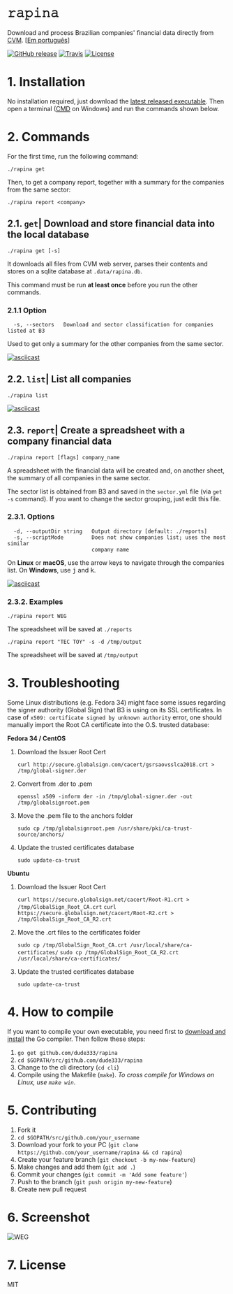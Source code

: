# 𝚛𝚊𝚙𝚒𝚗𝚊

Download and process Brazilian companies' financial data directly from [CVM](http://dados.cvm.gov.br/dados/CIA_ABERTA/DOC/DFP/). [[Em português](./README.md)]

[![GitHub release](https://img.shields.io/github/tag/dude333/rapina.svg?label=latest)](https://github.com/dude333/rapina/releases)
[![Travis](https://img.shields.io/travis/dude333/rapina/master.svg)](https://travis-ci.org/dude333/rapina)
[![License](https://img.shields.io/badge/license-MIT-blue.svg)](./LICENSE)

# 1. Installation

No installation required, just download the [latest released executable](https://github.com/dude333/rapina/releases). Then open a terminal ([CMD](https://superuser.com/a/340051/61616) on Windows) and run the commands shown below.

# 2. Commands

For the first time, run the following command:

    ./rapina get

Then, to get a company report, together with a summary for the companies from the same sector:

    ./rapina report <company>

## 2.1. `get`| Download and store financial data into the local database

    ./rapina get [-s]

It downloads all files from CVM web server, parses their contents and stores on a sqlite database at `.data/rapina.db`.

This command must be run **at least once** before you run the other commands.

### 2.1.1 Option

```
  -s, --sectors   Download and sector classification for companies listed at B3
```

Used to get only a summary for the other companies from the same sector.

[![asciicast](https://asciinema.org/a/656x2hrtCFFZLVLa9fGGcetw7.svg)](https://asciinema.org/a/656x2hrtCFFZLVLa9fGGcetw7?speed=4&autoplay=1&loop=1)

## 2.2. `list`| List all companies

    ./rapina list

[![asciicast](https://asciinema.org/a/TbJyGaOodJUxEzjDySQu3MaEW.svg)](https://asciinema.org/a/TbJyGaOodJUxEzjDySQu3MaEW?autoplay=1&loop=1)

## 2.3. `report`| Create a spreadsheet with a company financial data

    ./rapina report [flags] company_name

A spreadsheet with the financial data will be created and, on another sheet, the summary of all companies in the same sector.

The sector list is obtained from B3 and saved in the `sector.yml` file (via `get -s` command). If you want to change the sector grouping, just edit this file.

### 2.3.1. Options

```
  -d, --outputDir string   Output directory [default: ./reports]
  -s, --scriptMode         Does not show companies list; uses the most similar
                           company name
```

On **Linux** or **macOS**, use the arrow keys to navigate through the companies list. On **Windows**, use <kbd>j</kbd> and <kbd>k</kbd>.

[![asciicast](https://asciinema.org/a/jhmHxzgROtc8EBh3tkSwYTaa9.svg)](https://asciinema.org/a/jhmHxzgROtc8EBh3tkSwYTaa9?autoplay=1&loop=1)

### 2.3.2. Examples

    ./rapina report WEG

The spreadsheet will be saved at `./reports`

    ./rapina report "TEC TOY" -s -d /tmp/output

The spreadsheet will be saved at `/tmp/output`

# 3. Troubleshooting

Some Linux distributions (e.g. Fedora 34) might face some issues regarding the signer authority (Global Sign) that B3 is using on its SSL certificates. In case of `x509: certificate signed by unknown authority` error, one should manually import the Root CA certificate into the O.S. trusted database:

**Fedora 34 / CentOS** 

1. Download the Issuer Root Cert

    `curl http://secure.globalsign.com/cacert/gsrsaovsslca2018.crt > /tmp/global-signer.der`

2. Convert from .der to .pem

    `openssl x509 -inform der -in /tmp/global-signer.der -out /tmp/globalsignroot.pem`

3. Move the .pem file to the anchors folder

    `sudo cp /tmp/globalsignroot.pem /usr/share/pki/ca-trust-source/anchors/`

4. Update the trusted certificates database

    `sudo update-ca-trust`

**Ubuntu** 

1. Download the Issuer Root Cert

    `curl https://secure.globalsign.net/cacert/Root-R1.crt > /tmp/GlobalSign_Root_CA.crt`
    `curl https://secure.globalsign.net/cacert/Root-R2.crt > /tmp/GlobalSign_Root_CA_R2.crt`

2. Move the .crt files to the certificates folder

    `sudo cp /tmp/GlobalSign_Root_CA.crt /usr/local/share/ca-certificates/`
    `sudo cp /tmp/GlobalSign_Root_CA_R2.crt /usr/local/share/ca-certificates/`

3. Update the trusted certificates database

    `sudo update-ca-trust`


# 4. How to compile

If you want to compile your own executable, you need first to [download and install](https://golang.org/dl/) the Go compiler. Then follow these steps:

1. `go get github.com/dude333/rapina`
2. `cd $GOPATH/src/github.com/dude333/rapina`
3. Change to the cli directory (`cd cli`)
4. Compile using the Makefile (`make`). _To cross compile for Windows on Linux, use `make win`_.

# 5. Contributing

1. Fork it
2. `cd $GOPATH/src/github.com/your_username`
3. Download your fork to your PC (`git clone https://github.com/your_username/rapina && cd rapina`)
4. Create your feature branch (`git checkout -b my-new-feature`)
5. Make changes and add them (`git add .`)
6. Commit your changes (`git commit -m 'Add some feature'`)
7. Push to the branch (`git push origin my-new-feature`)
8. Create new pull request

# 6. Screenshot

![WEG](https://i.imgur.com/czPhPkH.png)

# 7. License

MIT
